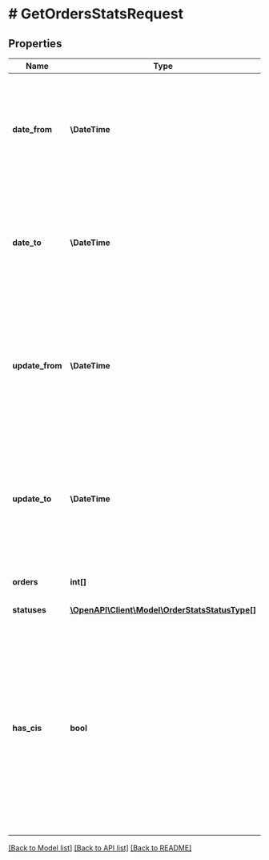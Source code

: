 # # GetOrdersStatsRequest

## Properties

Name | Type | Description | Notes
------------ | ------------- | ------------- | -------------
**date_from** | **\DateTime** | Начальная дата, когда заказ был сформирован.  Формат даты: &#x60;ГГГГ‑ММ‑ДД&#x60;.  Нельзя использовать вместе с параметрами &#x60;updateFrom&#x60; и &#x60;updateTo&#x60;. | [optional]
**date_to** | **\DateTime** | Конечная дата, когда заказ был сформирован. Формат даты: &#x60;ГГГГ‑ММ‑ДД&#x60;. Нельзя использовать вместе с параметрами &#x60;updateFrom&#x60; и &#x60;updateTo&#x60;. | [optional]
**update_from** | **\DateTime** | Начальная дата периода, за который были изменения статуса заказа. Формат даты: &#x60;ГГГГ‑ММ‑ДД&#x60;. Нельзя использовать вместе с параметрами &#x60;dateFrom&#x60; и &#x60;dateTo&#x60;. | [optional]
**update_to** | **\DateTime** | Конечная дата периода, за который были изменения статуса заказа. Формат даты: &#x60;ГГГГ‑ММ‑ДД&#x60;. Нельзя использовать вместе с параметрами &#x60;dateFrom&#x60; и &#x60;dateTo&#x60;. | [optional]
**orders** | **int[]** | Список идентификаторов заказов. | [optional]
**statuses** | [**\OpenAPI\Client\Model\OrderStatsStatusType[]**](OrderStatsStatusType.md) | Список статусов заказов. | [optional]
**has_cis** | **bool** | Нужно ли вернуть только те заказы, в составе которых есть хотя бы один товар с кодом идентификации из системы «Честный ЗНАК»: &#x60;true&#x60; — да; &#x60;false&#x60; — нет. Такие коды присваиваются товарам, которые подлежат маркировке и относятся к определенным категориям. | [optional]

[[Back to Model list]](../../README.md#models) [[Back to API list]](../../README.md#endpoints) [[Back to README]](../../README.md)
